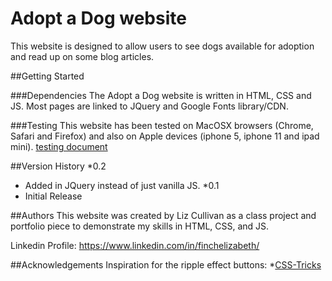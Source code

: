 # Adopt a Dog website
This website is designed to allow users to see dogs available for adoption and read up on some blog articles.

##Getting Started

###Dependencies
The Adopt a Dog website is written in HTML, CSS and JS. Most pages are linked to JQuery and Google Fonts library/CDN.

###Testing
This website has been tested on MacOSX browsers (Chrome, Safari and Firefox) and also on Apple devices (iphone 5, iphone 11 and ipad mini).
[testing document](https://akliz.github.io/html200-adopt-a-dog/testing.txt)

##Version History
*0.2
  * Added in JQuery instead of just vanilla JS.
*0.1
  * Initial Release

##Authors
This website was created by Liz Cullivan as a class project and portfolio piece to demonstrate my skills in HTML, CSS, and JS.

Linkedin Profile: https://www.linkedin.com/in/finchelizabeth/

##Acknowledgements
Inspiration for the ripple effect buttons:
*[CSS-Tricks](https://css-tricks.com/how-to-recreate-the-ripple-effect-of-material-design-buttons/)
